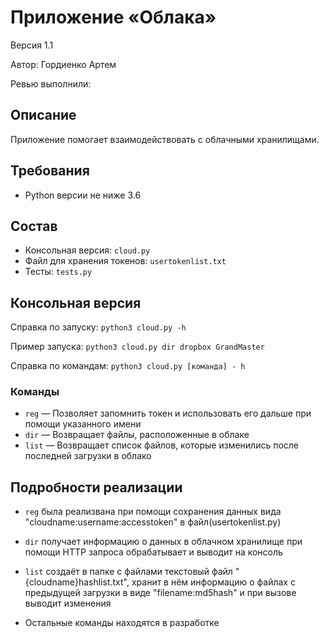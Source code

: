 # Приложение «Облака»
Версия 1.1

Автор: Гордиенко Артем

Ревью выполнили: 


## Описание
Приложение помогает взаимодействовать с облачными хранилищами.


## Требования
* Python версии не ниже 3.6


## Состав
* Консольная версия: `cloud.py`
* Файл для хранения токенов: `usertokenlist.txt`
* Тесты: `tests.py`


## Консольная версия
Справка по запуску: `python3 cloud.py -h`

Пример запуска: `python3 cloud.py dir dropbox GrandMaster`

Справка по командам: `python3 cloud.py [команда] - h`

### Команды

* `reg` — Позволяет запомнить токен и использовать его дальше при помощи указанного имени
* `dir` — Возвращает файлы, расположенные в облаке
* `list` — Возвращает список файлов, которые изменились после последней загрузки в облако


## Подробности реализации
* `reg` была реализвана при помощи сохранения данных вида "cloudname:username:accesstoken" в файл(usertokenlist.py)
* `dir` получает информацию о данных в облачном хранилище при помощи HTTP запроса обрабатывает и выводит на консоль
* `list` создаёт в папке с файлами текстовый файл "{cloudname}hashlist.txt", хранит в нём информацию о файлах с предыдущей загрузки в виде "filename:md5hash" и при вызове выводит изменения

* Остальные команды находятся в разработке